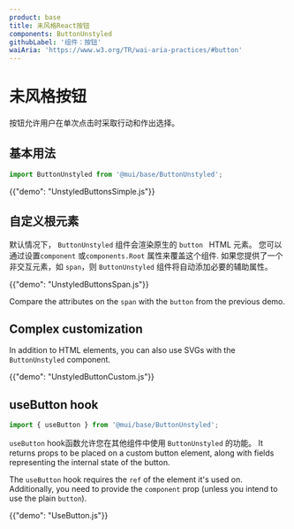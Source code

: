 ```yaml
---
product: base
title: 未风格React按钮
components: ButtonUnstyled
githubLabel: '组件：按钮'
waiAria: 'https://www.w3.org/TR/wai-aria-practices/#button'
---
```


# 未风格按钮

<p class="description">按钮允许用户在单次点击时采取行动和作出选择。</p>

## 基本用法

```js
import ButtonUnstyled from '@mui/base/ButtonUnstyled';
```

{{"demo": "UnstyledButtonsSimple.js"}}

## 自定义根元素

默认情况下， `ButtonUnstyled` 组件会渲染原生的 `button ` HTML 元素。 您可以通过设置`component` 或`components.Root` 属性来覆盖这个组件. 如果您提供了一个非交互元素，如 `span`，则 ` ButtonUnstyled ` 组件将自动添加必要的辅助属性。

{{"demo": "UnstyledButtonsSpan.js"}}

Compare the attributes on the `span` with the `button` from the previous demo.

## Complex customization

In addition to HTML elements, you can also use SVGs with the `ButtonUnstyled` component.

{{"demo": "UnstyledButtonCustom.js"}}

## useButton hook

```js
import { useButton } from '@mui/base/ButtonUnstyled';
```

`useButton` hook函数允许您在其他组件中使用 `ButtonUnstyled` 的功能。 It returns props to be placed on a custom button element, along with fields representing the internal state of the button.

The `useButton` hook requires the `ref` of the element it's used on. Additionally, you need to provide the `component` prop (unless you intend to use the plain `button`).

{{"demo": "UseButton.js"}}
